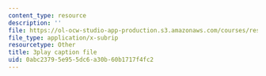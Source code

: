 ```yaml
---
content_type: resource
description: ''
file: https://ol-ocw-studio-app-production.s3.amazonaws.com/courses/res-10-001-making-science-and-engineering-pictures-a-practical-guide-to-presenting-your-work-spring-2016/0abc23795e955dc6a30b60b1717f4fc2_fdJ7hBBivQc.vtt
file_type: application/x-subrip
resourcetype: Other
title: 3play caption file
uid: 0abc2379-5e95-5dc6-a30b-60b1717f4fc2
---
```

